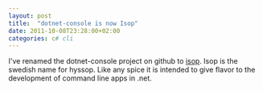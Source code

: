 ```yaml
---
layout: post
title:  "dotnet-console is now Isop"
date: 2011-10-08T23:28:00+02:00
categories: c# cli
---
```


I've renamed the dotnet-console project on github to <a href="https://github.com/wallymathieu/isop">isop</a>. Isop is the swedish name for hyssop. Like any spice it is intended to give flavor to the development of command line apps in .net.
<div style="clear: both;"></div>